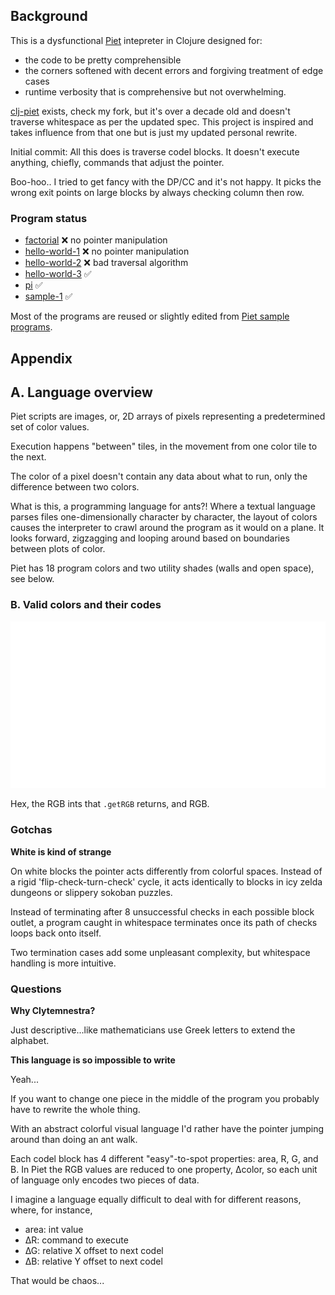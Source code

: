 ## Background

This is a dysfunctional [Piet](https://www.dangermouse.net/esoteric/piet.html) intepreter in Clojure designed for:

- the code to be pretty comprehensible
- the corners softened with decent errors and forgiving treatment of edge cases
- runtime verbosity that is comprehensive but not overwhelming.

[clj-piet](https://github.com/ljos/clj-piet) exists, check my fork, but it's over a decade old and doesn't traverse whitespace as per the updated spec. This project is inspired and takes influence from that one but is just my updated personal rewrite.

Initial commit: All this does is traverse codel blocks. It doesn't execute anything, chiefly, commands that adjust the pointer.

Boo-hoo.. I tried to get fancy with the DP/CC and it's not happy. It picks the wrong exit points on large blocks by always checking column then row.

### Program status

- [factorial](./programs/factorial.png) ❌ no pointer manipulation
- [hello-world-1](./programs/hello-world-1.png) ❌ no pointer manipulation
- [hello-world-2](./programs/hello-world-2.png) ❌ bad traversal algorithm
- [hello-world-3](./programs/hello-world-3.png) ✅
- [pi](./programs/pi.png) ✅
- [sample-1](./programs/sample-1.png) ✅

Most of the programs are reused or slightly edited from [Piet sample programs](https://www.dangermouse.net/esoteric/piet/samples.html).

## Appendix

## A. Language overview

Piet scripts are images, or, 2D arrays of pixels representing a predetermined set of color values.

Execution happens "between" tiles, in the movement from one color tile to the next.

The color of a pixel doesn't contain any data about what to run, only the difference between two colors.

What is this, a programming language for ants?! Where a textual language parses files one-dimensionally character by character, the layout of colors causes the interpreter to crawl around the program as it would on a plane. It looks forward, zigzagging and looping around based on boundaries between plots of color.

Piet has 18 program colors and two utility shades (walls and open space), see below.

### B. Valid colors and their codes

![Table of piet colors, hex codes, java rbg ints, and rgb trios](./resources/table.svg)

Hex, the RGB ints that `.getRGB` returns, and RGB.

### Gotchas

**White is kind of strange**

On white blocks the pointer acts differently from colorful spaces. Instead of a rigid 'flip-check-turn-check' cycle, it acts identically to blocks in icy zelda dungeons or slippery sokoban puzzles.

Instead of terminating after 8 unsuccessful checks in each possible block outlet, a program caught in whitespace terminates once its path of checks loops back onto itself.

Two termination cases add some unpleasant complexity, but whitespace handling is more intuitive.

### Questions

**Why Clytemnestra?**

Just descriptive...like mathematicians use Greek letters to extend the alphabet.

**This language is so impossible to write**

Yeah...

If you want to change one piece in the middle of the program you probably have to rewrite the whole thing.

With an abstract colorful visual language I'd rather have the pointer jumping around than doing an ant walk.

Each codel block has 4 different "easy"-to-spot properties: area, R, G, and B. In Piet the RGB values are reduced to one property, ∆color, so each unit of language only encodes two pieces of data.

I imagine a language equally difficult to deal with for different reasons, where, for instance,

- area: int value
- ∆R: command to execute
- ∆G: relative X offset to next codel
- ∆B: relative Y offset to next codel

That would be chaos...
